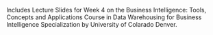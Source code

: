 Includes Lecture Slides for Week 4 on the Business Intelligence: Tools, Concepts and Applications Course in Data Warehousing for Business Intelligence Specialization by University of Colarado Denver.